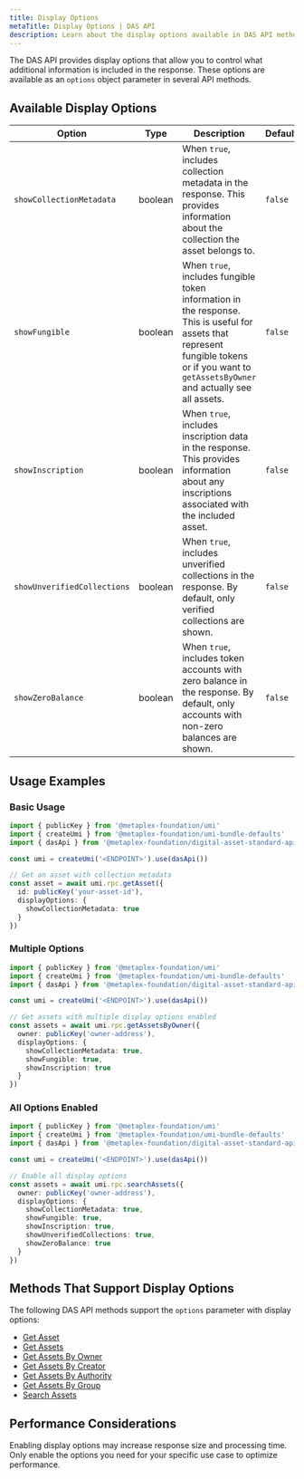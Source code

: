 ```yaml
---
title: Display Options
metaTitle: Display Options | DAS API
description: Learn about the display options available in DAS API methods
---
```


The DAS API provides display options that allow you to control what additional information is included in the response. These options are available as an `options` object parameter in several API methods.

## Available Display Options

| Option | Type | Description | Default |
|--------|------|-------------|---------|
| `showCollectionMetadata` | boolean | When `true`, includes collection metadata in the response. This provides information about the collection the asset belongs to. | `false` |
| `showFungible` | boolean | When `true`, includes fungible token information in the response. This is useful for assets that represent fungible tokens or if you want to `getAssetsByOwner` and actually see all assets. | `false` |
| `showInscription` | boolean | When `true`, includes inscription data in the response. This provides information about any inscriptions associated with the included asset. | `false` |
| `showUnverifiedCollections` | boolean | When `true`, includes unverified collections in the response. By default, only verified collections are shown. | `false` |
| `showZeroBalance` | boolean | When `true`, includes token accounts with zero balance in the response. By default, only accounts with non-zero balances are shown. | `false` |

## Usage Examples

### Basic Usage

```typescript
import { publicKey } from '@metaplex-foundation/umi'
import { createUmi } from '@metaplex-foundation/umi-bundle-defaults'
import { dasApi } from '@metaplex-foundation/digital-asset-standard-api'

const umi = createUmi('<ENDPOINT>').use(dasApi())

// Get an asset with collection metadata
const asset = await umi.rpc.getAsset({
  id: publicKey('your-asset-id'),
  displayOptions: {
    showCollectionMetadata: true
  }
})
```

### Multiple Options

```typescript
import { publicKey } from '@metaplex-foundation/umi'
import { createUmi } from '@metaplex-foundation/umi-bundle-defaults'
import { dasApi } from '@metaplex-foundation/digital-asset-standard-api'

const umi = createUmi('<ENDPOINT>').use(dasApi())

// Get assets with multiple display options enabled
const assets = await umi.rpc.getAssetsByOwner({
  owner: publicKey('owner-address'),
  displayOptions: {
    showCollectionMetadata: true,
    showFungible: true,
    showInscription: true
  }
})
```

### All Options Enabled

```typescript
import { publicKey } from '@metaplex-foundation/umi'
import { createUmi } from '@metaplex-foundation/umi-bundle-defaults'
import { dasApi } from '@metaplex-foundation/digital-asset-standard-api'

const umi = createUmi('<ENDPOINT>').use(dasApi())

// Enable all display options
const assets = await umi.rpc.searchAssets({
  owner: publicKey('owner-address'),
  displayOptions: {
    showCollectionMetadata: true,
    showFungible: true,
    showInscription: true,
    showUnverifiedCollections: true,
    showZeroBalance: true
  }
})
```

## Methods That Support Display Options

The following DAS API methods support the `options` parameter with display options:

- [Get Asset](/das-api/methods/get-asset)
- [Get Assets](/das-api/methods/get-assets)
- [Get Assets By Owner](/das-api/methods/get-assets-by-owner)
- [Get Assets By Creator](/das-api/methods/get-assets-by-creator)
- [Get Assets By Authority](/das-api/methods/get-assets-by-authority)
- [Get Assets By Group](/das-api/methods/get-assets-by-group)
- [Search Assets](/das-api/methods/search-assets)

## Performance Considerations

Enabling display options may increase response size and processing time. Only enable the options you need for your specific use case to optimize performance. 
